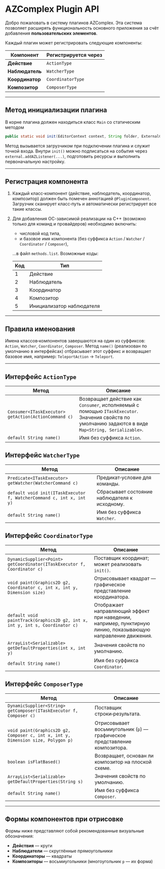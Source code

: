 # AZComplex Plugin API

Добро пожаловать в систему плагинов AZComplex. Эта система позволяет расширять функциональность основного приложения за счёт добавления **пользовательских элементов**.

Каждый плагин может регистрировать следующие компоненты:

| Компонент       | Регистрируется через |
| --------------- | -------------------- |
| **Действие**    | `ActionType`         |
| **Наблюдатель** | `WatcherType`        |
| **Координатор** | `CoordinatorType`    |
| **Композитор**  | `ComposerType`       |

---

## Метод инициализации плагина

В корне плагина должен находиться класс `Main` со статическим методом

```java
public static void init(EditorContext context, String folder, ExternalContext external)
```

Метод вызывается загрузчиком при подключении плагина и служит точкой входа. Внутри `init()` можно подписаться на события через `external.addAZListener(...)`, подготовить ресурсы и выполнить первоначальную настройку.

---

## Регистрация компонента

1. Каждый класс‑компонент (действие, наблюдатель, координатор, композитор) должен быть помечен аннотацией `@PluginComponent`. Загрузчик сканирует класс‑путь и автоматически регистрирует все такие классы.
2. Для добавления ОС-зависимой реализации на C++ (возможно только для команд и провайдеров) необходимо включить:

   * числовой код типа,
   * и базовое имя компонента (без суффикса `Action` / `Watcher` / `Coordinator` / `Composer`),

   ...в файл `methods.list`. Возможные коды:

   | Код | Тип                       |
   | --- | ------------------------- |
   | 1   | Действие                  |
   | 2   | Наблюдатель               |
   | 3   | Координатор               |
   | 4   | Композитор                |
   | 5   | Инициализатор наблюдателя |

---

## Правила именования

Имена классов‑компонентов завершаются на один из суффиксов: `Action`, `Watcher`, `Coordinator`, `Composer`. Метод `name()` (реализован по умолчанию в интерфейсах) отбрасывает этот суффикс и возвращает базовое имя, например: `TeleportAction` → `Teleport`.

---

## Интерфейс `ActionType`

| Метод                                                | Описание                                                                                                                                              |
| ---------------------------------------------------- | ----------------------------------------------------------------------------------------------------------------------------------------------------- |
| `Consumer<ITaskExecutor> getAction(ActionCommand c)` | Возвращает действие как `Consumer`, исполняемый с помощью `ITaskExecutor`. Значения свойств по умолчанию задаются в виде `Map<String, Serializable>`. |
| `default String name()`                              | Имя без суффикса `Action`.                                                                                                                            |

## Интерфейс `WatcherType`

| Метод                                                                | Описание                                      |
| -------------------------------------------------------------------- | --------------------------------------------- |
| `Predicate<ITaskExecutor> getWatcher(WatcherCommand c)`              | Предикат‑условие для команды.                 |
| `default void init(ITaskExecutor f, WatcherCommand c, int x, int y)` | Сбрасывает состояние наблюдателя к исходному. |
| `default String name()`                                              | Имя без суффикса `Watcher`.                   |

## Интерфейс `CoordinatorType`

| Метод                                                                        | Описание                                                                                                     |
| ---------------------------------------------------------------------------- | ------------------------------------------------------------------------------------------------------------ |
| `DynamicSupplier<Point> getCoordinator(ITaskExecutor f, Coordinator c)`      | Поставщик координат; может реализовать `init()`.                                                             |
| `void paint(Graphics2D g2, Coordinator c, int x, int y, Dimension size)`     | Отрисовывает квадрат — графическое представление координатора.                                               |
| `default void paintTrack(Graphics2D g2, int x, int y, int s, Coordinator c)` | Отображает направляющий эффект при наведении, например, пунктирную линию, показывающую направление движения. |
| `ArrayList<Serializable> getDefaultProperties(int x, int y)`                 | Значения свойств по умолчанию.                                                                               |
| `default String name()`                                                      | Имя без суффикса `Coordinator`.                                                                              |

## Интерфейс `ComposerType`

| Метод                                                                            | Описание                                                                   |
| -------------------------------------------------------------------------------- | -------------------------------------------------------------------------- |
| `DynamicSupplier<String> getComposer(ITaskExecutor f, Composer c)`               | Поставщик строки‑результата.                                               |
| `void paint(Graphics2D g2, Composer c, int x, int y, Dimension size, Polygon p)` | Отрисовывает восьмиугольник (`p`) — графическое представление композитора. |
| `boolean isFlatBased()`                                                          | Возвращает, основан ли композитор на плоской схеме.                        |
| `ArrayList<Serializable> getDefaultProperties(String s)`                         | Значения свойств по умолчанию.                                             |
| `default String name()`                                                          | Имя без суффикса `Composer`.                                               |

---

## Формы компонентов при отрисовке

Формы ниже представляют собой рекомендованные визуальные обозначения:

* **Действия** — круги
* **Наблюдатели** — скруглённые прямоугольники
* **Координаторы** — квадраты
* **Композиторы** — восьмиугольники (многоугольник `p` — их форма)
